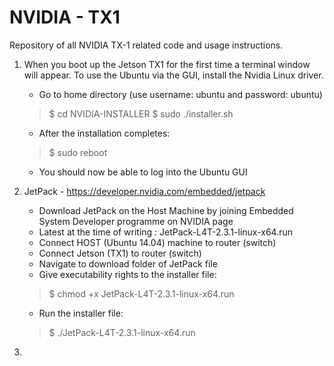 # NVIDIA - TX1 
Repository of all NVIDIA TX-1 related code and usage instructions. 

1. When you boot up the Jetson TX1 for the first time a terminal window will appear. To use the Ubuntu via the GUI, install the Nvidia Linux driver.
	* Go to home directory (use username: ubuntu and password: ubuntu)
	> $ cd NVIDIA-INSTALLER
	> $ sudo ./installer.sh
	* After the installation completes:
	> $ sudo reboot
	* You should now be able to log into the Ubuntu GUI

2. JetPack - https://developer.nvidia.com/embedded/jetpack
	* Download JetPack on the Host Machine by joining Embedded System Developer programme on NVIDIA page
	* Latest at the time of writing : JetPack-L4T-2.3.1-linux-x64.run
	* Connect HOST (Ubuntu 14.04) machine to router (switch)
	* Connect Jetson (TX1) to router (switch)
	* Navigate to download folder of JetPack file
	* Give executability rights to the installer file:
	> $ chmod +x JetPack-L4T-2.3.1-linux-x64.run
	* Run the installer file:
	> $ ./JetPack-L4T-2.3.1-linux-x64.run
3. 
